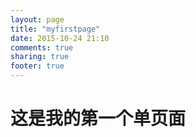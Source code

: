 ```yaml
---
layout: page
title: "myfirstpage"
date: 2015-10-24 21:10
comments: true
sharing: true
footer: true
---
```

# 这是我的第一个单页面 #
